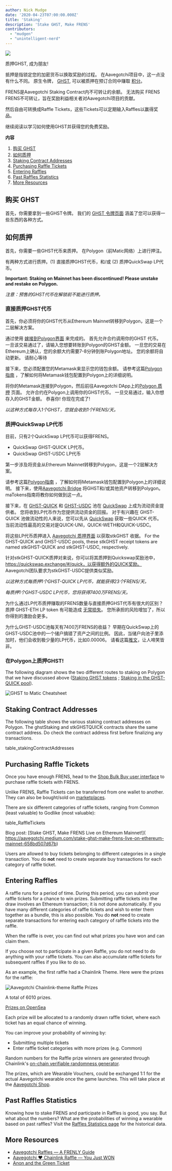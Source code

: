 ```yaml
---
author: Nick Mudge
date: '2020-04-23T07:00:00.000Z'
title: 'Staking'
description: 'Stake GHST, Make FRENS'
contributors:
  - "mudgen"
  - "unintelligent-nerd"
---
```



<div class="headerImageContainer">
<img class="headerImage" src="/staking/staking.png">
<p class="headerImageText">质押GHST, 成为朋友!</p>
</div>

抵押是指锁定您的加密货币以换取奖励的过程。 在Aavegotchi项目中，这一点没有什么不同。 原生令牌， [GHST](/posts/ghst), 可以被质押在预订合同中赚取 [积分](/posts/glossary#frens)。

FRENS是Aavegotchi Staking Contract内不可转让的余额。 无法购买 FRENS FRENS不可转让，旨在奖励利益相关者对Aavegotchi项目的贡献。

然后自由可转换成Raffle Tickets，这些Tickets可以定期输入Raffles以赢得奖品。

继续阅读以学习如何使用GHST并获得您的免费奖励。

<div class="contentsBox">

**内容**

<ol>
<li><a href=#purchasing-ghst>购买 GHST</a></li>
<li><a href=#how-to-stake>如何质押 </a></li>
<li><a href=#staking-contract-addresses>Staking Contract Addresses</a></li>
<li><a href=#purchasing-raffle-tickets>Purchasing Raffle Tickets</a></li>
<li><a href=#entering-raffles>Entering Raffles</a></li>
<li><a href=#past-raffles-statistics>Past Raffles Statistics</a></li>
<li><a href=#more-resources>More Resources</a></li>
</ol>

</div>

## 购买 GHST
首先，你需要拿到一些GHST令牌。 我们的 [GHST 令牌页面](/posts/ghst) 涵盖了您可以获得一些东西的各种方式。

## 如何质押
首先，你需要一些GHST代币来质押。 在Polygon（前Matic网络）上进行押注。

有两种方式进行质押。(1) 直接质押GHST代币，和/或 (2) 质押QuickSwap LP代币。

**Important: Staking on Mainnet has been discontinued! Please unstake and restake on Polygon.**

*注意：预售的GHST代币在解锁前不能进行质押。*

### 直接质押GHST代币

首先，你必须将你的GHST代币从Ethereum Mainnet转移到Polygon，这是一个二层解决方案。

通过使用 [嫁接到Polygon界面](https://aavegotchi.com/bridge) 来完成的。 首先允许合约调用你的GHST 代币。 一旦该交易通过了，请输入您想要转账到Polygon的GHST金额。 一旦您的交易在Ethereum上确认，您的余额大约需要7-8分钟到账Polygon地址。 您的余额将自动更新。 请耐心等待

接下来，您必须配置您的Metamask来显示您的钱包余额。 请参考这篇[Polygon指南](/polygon) ，了解如何将Metamask钱包配置到Polygon上的详细说明。

将你的Metamask连接到Polygon，然后前往Aavegotchi DApp上的[Polygon 质押](https://aavegotchi.com/stake-polygon) 页面。 允许合约在Polygon上调用你的GHST代币。 一旦交易通过，输入你想存入的GHST金额。 恭喜你!  你现在完成了!

*以这种方式每存入1个GHST，您就会收到1个FRENS/天。*

### 质押QuickSwap LP代币

目前，只有2个QuickSwap LP代币可以获得FRENS。

* QuickSwap GHST-QUICK LP代币。
* QuickSwap GHST-USDC LP代币

第一步涉及将资金从Ethereum Mainnet转移到Polygon，这是一个2层解决方案。

请参考这篇[Polygon指南](/polygon) ，了解如何将Metamask钱包配置到Polygon上的详细说明。 接下来，使用[Aavegotchi Bridge](https://aavegotchi.com/bridge) 将GHST和/或其他资产转移到Polygon。 maTokens指南将教你如何做到这一点。

接下来，在 [GHST-QUICK](https://info.quickswap.exchange/pair/0x8b1fd78ad67c7da09b682c5392b65ca7caa101b9) 和 [GHST-USDC](https://info.quickswap.exchange/pair/0x096c5ccb33cfc5732bcd1f3195c13dbefc4c82f4) 池在 [QuickSwap](https://quickswap.exchange) 上成为流动资金提供者。 您将收到LP代币作为您提供流动资金的回报。 对于有兴趣在 GHST-QUICK 池做流动性的人来说，您可以先从 [QuickSwap](https://quickswap.exchange) 获取一些QUICK 代币。 当前流动性最高的交易对是QUICK-UNI，QUICK-WETH和QUICK-USDC。

将这些LP代币质押进入 [Aavegotchi 质押界面](https://aavegotchi.com/stake-polygon) 以获取stkGHST 收据。 For the GHST-QUICK and GHST-USDC pools, these stkGHST receipt tokens are named stkGHST-QUICK and stkGHST-USDC, respectively.

针对stkGHST-QUICK质押对来说，你可以将其质押到Quickswap奖励池中，https://quickswap.exchange/#/quick，以获得额外的QUICK奖励。 Aavegotchi团队要求为stkGHST-USDC提供类似奖励。

*以这种方式每质押1个GHST-QUICK LP代币，就能获得23个FRENS/天。*

*每质押1个GHST-USDC LP代币，您将获得7400万FRENS/天。*

为什么通过LP代币质押赚取的FRENS数量与直接质押GHST代币有很大的区别？ 质押 GHST-ETH LP token 有可能造成 [无常损失](/glossary#impermanent-loss)。 您所承担的风险增加了，所以你得到的激励会更多。

为什么GHST-USDC池每天有7400万FRENS的收益？ 早期在QuickSwap上的GHST-USDC池中的一个储户搞错了资产之间的比例。 因此，当储户向池子里添加时，他们会收到极少量的LP代币，比如0.00006。 请看这篇[推文](https://twitter.com/coderdannn/status/1362423402871447554)，让人啼笑皆非。

### 在Polygon上质押GHST!

The following diagram shows the two different routes to staking on Polygon that we have discussed above (<a href=#staking-ghst-tokens-directly>Staking GHST tokens</a> ; <a href=#staking-quickswap-lp-tokens>Staking in the GHST-QUICK pool</a>).

<img class = "bodyImage" src = "/staking/GHST-to-Matic-Cheatsheet.png" alt = "GHST to Matic Cheatsheet" />

## Staking Contract Addresses

The following table shows the various staking contract addresses on Polygon. The ghstStaking and stkGHSTQUICK contracts share the same contract address. Do check the contract address first before finalizing any transactions.

table_stakingContractAddresses

## Purchasing Raffle Tickets

Once you have enough FRENS, head to the [Shop Bulk Buy user interface](https://aavegotchi.com/tickets) to purchase raffle tickets with FRENS.

Unlike FRENS, Raffle Tickets can be transferred from one wallet to another. They can also be bought/sold on [marketplaces](/marketplace).

There are six different categories of raffle tickets, ranging from Common (least valuable) to Godlike (most valuable):

table_RaffleTickets

Blog post: \[Stake GHST, Make FRENS Live on Ethereum Mainnet!\]( https://aavegotchi.medium.com/stake-ghst-make-frens-live-on-ethereum-mainnet-658bd507d67b)

Users are allowed to buy tickets belonging to different categories in a single transaction. You do **not** need to create separate buy transactions for each category of raffle ticket.

## Entering Raffles

A raffle runs for a period of time. During this period, you can submit your raffle tickets for a chance to win prizes. Submitting raffle tickets into the draw involves an Ethereum transaction; it is not done automatically. If you have many different categories of raffle tickets and wish to enter them together as a bundle, this is also possible. You do **not** need to create separate transactions for entering each category of raffle tickets into the raffle.

When the raffle is over, you can find out what prizes you have won and can claim them.

If you choose not to participate in a given Raffle, you do not need to do anything with your raffle tickets. You can also accumulate raffle tickets for subsequent raffles if you like to do so.

As an example, the first raffle had a Chainlink Theme. Here were the prizes for the raffle:

<img class = "bodyImage" src = "/staking/link-raffle-prizes.png" alt = "Aavegotchi Chainlink-theme Raffle Prizes" />

A total of 6010 prizes.

[Prizes on OpenSea](https://opensea.io/activity/aavegotchi-wearable-vouchers)

Each prize will be allocated to a randomly drawn raffle ticket, where each ticket has an equal chance of winning.

You can improve your probability of winning by:
* Submitting multiple tickets
* Enter raffle ticket categories with more prizes (e.g. Common)

Random numbers for the Raffle prize winners are generated through Chainlink's [on-chain verifiable randomness generator](https://blog.chain.link/verifiable-random-functions-vrf-random-number-generation-rng-feature/).

The prizes, which are Wearable Vouchers, could be exchanged 1:1 for the actual Aavegotchi wearable once the game launches. This will take place at the [Aavegotchi Shop](https://aavegotchi.com/shop).

## Past Raffles Statistics
Knowing how to stake FRENS and participate in Raffles is good, you say. But what about the numbers? What are the probabilities of winning a wearable based on past raffles? Visit the [Raffles Statistics page](/raffles-stats) for the historical data.

## More Resources

- [Aavegotchi Raffles — A FRENLY Guide](https://aavegotchi.medium.com/aavegotchi-raffles-a-frenly-guide-66f624c9bc60)
- [Aavegotchi ❤ Chainlink Raffle — You Just WON](https://aavegotchi.medium.com/aavegotchi-chainlink-raffle-you-just-won-af87712f1018)
- [Anon and the Green Ticket](https://aavegotchi.medium.com/anon-and-the-green-ticket-5776969b3a69)
